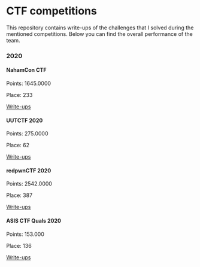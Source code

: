 # CTF competitions
This repository contains write-ups of the challenges that I solved during the mentioned competitions. Below you can find the overall performance of the team.
### 2020
#### NahamCon CTF
Points: 1645.0000

Place: 233

[Write-ups](https://github.com/saw-your-packet/ctfs/blob/master/NahamCon%20CTF%202020/Write-ups.md)

#### UUTCTF 2020

Points: 275.0000

Place: 62

[Write-ups](https://github.com/saw-your-packet/ctfs/blob/master/UUTCTF%202020/Write-ups.md)

#### redpwnCTF 2020

Points: 2542.0000

Place: 387

[Write-ups](https://github.com/saw-your-packet/ctfs/blob/master/redpwnCTF%202020/Write-ups.md)

#### ASIS CTF Quals 2020

Points: 153.000

Place: 136

[Write-ups](https://github.com/saw-your-packet/ctfs/blob/master/ASIS%20CTF%20Quals%202020/Write-ups.md)
